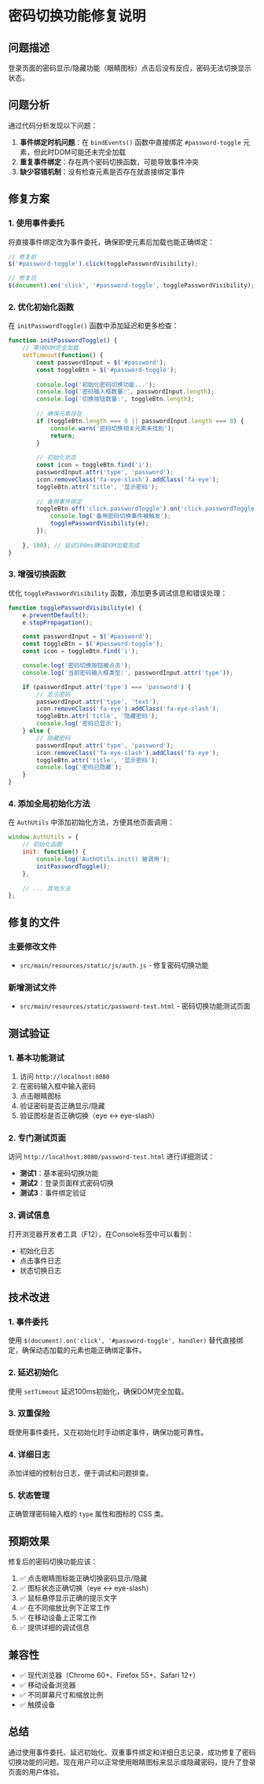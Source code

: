 # 密码切换功能修复说明

## 问题描述

登录页面的密码显示/隐藏功能（眼睛图标）点击后没有反应，密码无法切换显示状态。

## 问题分析

通过代码分析发现以下问题：

1. **事件绑定时机问题**：在 `bindEvents()` 函数中直接绑定 `#password-toggle` 元素，但此时DOM可能还未完全加载
2. **重复事件绑定**：存在两个密码切换函数，可能导致事件冲突
3. **缺少容错机制**：没有检查元素是否存在就直接绑定事件

## 修复方案

### 1. 使用事件委托

将直接事件绑定改为事件委托，确保即使元素后加载也能正确绑定：

```javascript
// 修复前
$('#password-toggle').click(togglePasswordVisibility);

// 修复后
$(document).on('click', '#password-toggle', togglePasswordVisibility);
```

### 2. 优化初始化函数

在 `initPasswordToggle()` 函数中添加延迟和更多检查：

```javascript
function initPasswordToggle() {
    // 等待DOM完全加载
    setTimeout(function() {
        const passwordInput = $('#password');
        const toggleBtn = $('#password-toggle');
        
        console.log('初始化密码切换功能...');
        console.log('密码输入框数量:', passwordInput.length);
        console.log('切换按钮数量:', toggleBtn.length);
        
        // 确保元素存在
        if (toggleBtn.length === 0 || passwordInput.length === 0) {
            console.warn('密码切换相关元素未找到');
            return;
        }
        
        // 初始化状态
        const icon = toggleBtn.find('i');
        passwordInput.attr('type', 'password');
        icon.removeClass('fa-eye-slash').addClass('fa-eye');
        toggleBtn.attr('title', '显示密码');
        
        // 备用事件绑定
        toggleBtn.off('click.passwordToggle').on('click.passwordToggle', function(e) {
            console.log('备用密码切换事件被触发');
            togglePasswordVisibility(e);
        });
        
    }, 100); // 延迟100ms确保DOM加载完成
}
```

### 3. 增强切换函数

优化 `togglePasswordVisibility` 函数，添加更多调试信息和错误处理：

```javascript
function togglePasswordVisibility(e) {
    e.preventDefault();
    e.stopPropagation();

    const passwordInput = $('#password');
    const toggleBtn = $('#password-toggle');
    const icon = toggleBtn.find('i');

    console.log('密码切换按钮被点击');
    console.log('当前密码输入框类型:', passwordInput.attr('type'));

    if (passwordInput.attr('type') === 'password') {
        // 显示密码
        passwordInput.attr('type', 'text');
        icon.removeClass('fa-eye').addClass('fa-eye-slash');
        toggleBtn.attr('title', '隐藏密码');
        console.log('密码已显示');
    } else {
        // 隐藏密码
        passwordInput.attr('type', 'password');
        icon.removeClass('fa-eye-slash').addClass('fa-eye');
        toggleBtn.attr('title', '显示密码');
        console.log('密码已隐藏');
    }
}
```

### 4. 添加全局初始化方法

在 `AuthUtils` 中添加初始化方法，方便其他页面调用：

```javascript
window.AuthUtils = {
    // 初始化函数
    init: function() {
        console.log('AuthUtils.init() 被调用');
        initPasswordToggle();
    },
    
    // ... 其他方法
};
```

## 修复的文件

### 主要修改文件
- `src/main/resources/static/js/auth.js` - 修复密码切换功能

### 新增测试文件
- `src/main/resources/static/password-test.html` - 密码切换功能测试页面

## 测试验证

### 1. 基本功能测试
1. 访问 `http://localhost:8080`
2. 在密码输入框中输入密码
3. 点击眼睛图标
4. 验证密码是否正确显示/隐藏
5. 验证图标是否正确切换（eye ↔ eye-slash）

### 2. 专门测试页面
访问 `http://localhost:8080/password-test.html` 进行详细测试：

- **测试1**：基本密码切换功能
- **测试2**：登录页面样式密码切换
- **测试3**：事件绑定验证

### 3. 调试信息
打开浏览器开发者工具（F12），在Console标签中可以看到：
- 初始化日志
- 点击事件日志
- 状态切换日志

## 技术改进

### 1. 事件委托
使用 `$(document).on('click', '#password-toggle', handler)` 替代直接绑定，确保动态加载的元素也能正确绑定事件。

### 2. 延迟初始化
使用 `setTimeout` 延迟100ms初始化，确保DOM完全加载。

### 3. 双重保险
既使用事件委托，又在初始化时手动绑定事件，确保功能可靠性。

### 4. 详细日志
添加详细的控制台日志，便于调试和问题排查。

### 5. 状态管理
正确管理密码输入框的 `type` 属性和图标的 CSS 类。

## 预期效果

修复后的密码切换功能应该：

1. ✅ 点击眼睛图标能正确切换密码显示/隐藏
2. ✅ 图标状态正确切换（eye ↔ eye-slash）
3. ✅ 鼠标悬停显示正确的提示文字
4. ✅ 在不同缩放比例下正常工作
5. ✅ 在移动设备上正常工作
6. ✅ 提供详细的调试信息

## 兼容性

- ✅ 现代浏览器（Chrome 60+、Firefox 55+、Safari 12+）
- ✅ 移动设备浏览器
- ✅ 不同屏幕尺寸和缩放比例
- ✅ 触摸设备

## 总结

通过使用事件委托、延迟初始化、双重事件绑定和详细日志记录，成功修复了密码切换功能的问题。现在用户可以正常使用眼睛图标来显示或隐藏密码，提升了登录页面的用户体验。
